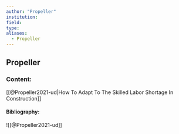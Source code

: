 ```yaml
---
author: "Propeller"
institution:
field:
type:
aliases:
  - Propeller
---
```


## Propeller

### Content:
[[@Propeller2021-ud|How To Adapt To The Skilled Labor Shortage In Construction]]

#### Bibliography:

![[@Propeller2021-ud]]